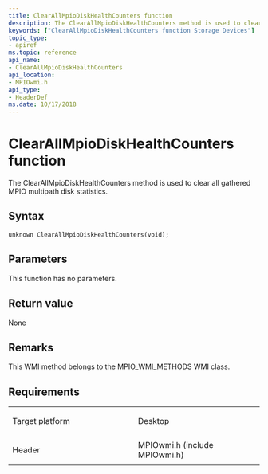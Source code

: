 ```yaml
---
title: ClearAllMpioDiskHealthCounters function
description: The ClearAllMpioDiskHealthCounters method is used to clear all gathered MPIO multipath disk statistics.
keywords: ["ClearAllMpioDiskHealthCounters function Storage Devices"]
topic_type:
- apiref
ms.topic: reference
api_name:
- ClearAllMpioDiskHealthCounters
api_location:
- MPIOwmi.h
api_type:
- HeaderDef
ms.date: 10/17/2018
---
```


# ClearAllMpioDiskHealthCounters function


The ClearAllMpioDiskHealthCounters method is used to clear all gathered MPIO multipath disk statistics.

## Syntax

```ManagedCPlusPlus
unknown ClearAllMpioDiskHealthCounters(void);
```

## Parameters

This function has no parameters.

## Return value

None

## Remarks

This WMI method belongs to the MPIO\_WMI\_METHODS WMI class.

## Requirements

<table>
<colgroup>
<col width="50%" />
<col width="50%" />
</colgroup>
<tbody>
<tr class="odd">
<td align="left"><p>Target platform</p></td>
<td align="left">Desktop</td>
</tr>
<tr class="even">
<td align="left"><p>Header</p></td>
<td align="left">MPIOwmi.h (include MPIOwmi.h)</td>
</tr>
</tbody>
</table>

 

 





